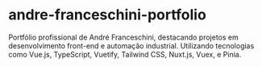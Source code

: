 # andre-franceschini-portfolio
Portfólio profissional de André Franceschini, destacando projetos em desenvolvimento front-end e automação industrial. Utilizando tecnologias como Vue.js, TypeScript, Vuetify, Tailwind CSS, Nuxt.js, Vuex, e Pinia.
